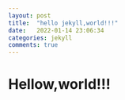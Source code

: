 ```yaml
---
layout: post
title:  "hello jekyll,world!!!"
date:   2022-01-14 23:06:34
categories: jekyll
comments: true
---
```

# Hellow,world!!!

